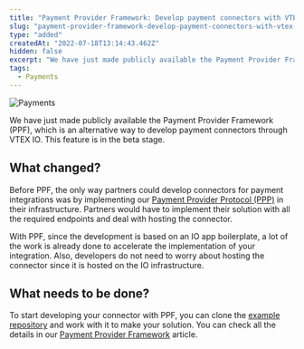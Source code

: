 ```yaml
---
title: "Payment Provider Framework: Develop payment connectors with VTEX IO"
slug: "payment-provider-framework-develop-payment-connectors-with-vtex-io"
type: "added"
createdAt: "2022-07-18T13:14:43.462Z"
hidden: false
excerpt: "We have just made publicly available the Payment Provider Framework (PPF), which is an alternative way to develop payment connectors through VTEX IO. This feature is in the beta stage."
tags:
  - Payments
---
```


![Payments](https://cdn.jsdelivr.net/gh/vtexdocs/dev-portal-content@main/images/payment-provider-framework-develop-payment-connectors-with-vtex-io-0.png)

We have just made publicly available the Payment Provider Framework (PPF), which is an alternative way to develop payment connectors through VTEX IO. This feature is in the beta stage.

## What changed?

Before PPF, the only way partners could develop connectors for payment integrations was by implementing our [Payment Provider Protocol (PPP)](https://developers.vtex.com/vtex-rest-api/docs/payments-integration-payment-provider-protocol) in their infrastructure. Partners would have to implement their solution with all the required endpoints and deal with hosting the connector.

With PPF, since the development is based on an IO app boilerplate, a lot of the work is already done to accelerate the implementation of your integration. Also, developers do not need to worry about hosting the connector since it is hosted on the IO infrastructure.

## What needs to be done?

To start developing your connector with PPF, you can clone the [example repository](https://github.com/vtex-apps/payment-provider-example) and work with it to make your solution. You can check all the details in our [Payment Provider Framework](https://developers.vtex.com/vtex-rest-api/docs/payments-integration-payment-provider-framework) article.
